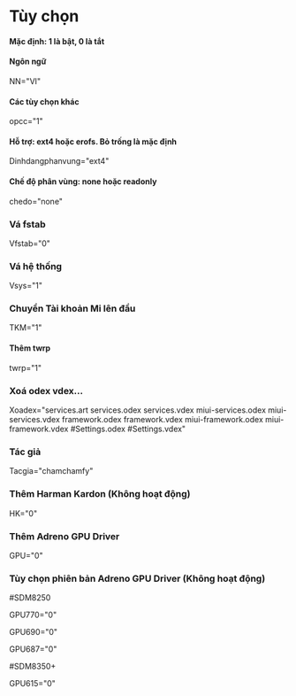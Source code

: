 # Tùy chọn
#### Mặc định: 1 là bật, 0 là tắt

#### Ngôn ngữ
NN="VI"

#### Các tùy chọn khác
opcc="1"

#### Hỗ trợ: ext4 hoặc erofs. Bỏ trống là mặc định
Dinhdangphanvung="ext4"

#### Chế độ phân vùng: none hoặc readonly
chedo="none"

### Vá fstab
Vfstab="0"

### Vá hệ thống
Vsys="1"

### Chuyển Tài khoản Mi lên đầu
TKM="1"

#### Thêm twrp
twrp="1"

### Xoá odex vdex...
Xoadex="services.art services.odex services.vdex miui-services.odex miui-services.vdex framework.odex framework.vdex miui-framework.odex miui-framework.vdex #Settings.odex #Settings.vdex"

### Tác giả
Tacgia="chamchamfy"

### Thêm Harman Kardon (Không hoạt động)
HK="0"

### Thêm Adreno GPU Driver
GPU="0"

### Tùy chọn phiên bản Adreno GPU Driver (Không hoạt động)
#SDM8250

GPU770="0"

GPU690="0"

GPU687="0"

#SDM8350+

GPU615="0"
